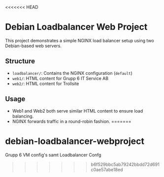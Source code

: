 <<<<<<< HEAD
# Debian Loadbalancer Web Project

This project demonstrates a simple NGINX load balancer setup using two Debian-based web servers.

## Structure

- `loadbalancer/`: Contains the NGINX configuration (`default`)
- `web1/`: HTML content for Grupp 6 IT Service AB
- `web2/`: HTML content for Trollsite

## Usage

- Web1 and Web2 both serve similar HTML content to ensure load balancing.
- NGINX forwards traffic in a round-robin fashion.
=======
# debian-loadbalancer-webproject
Grupp 6 VM config's samt Loadbalancer Confg
>>>>>>> b6f529bbc5ab79242bbdd72d691c0ae57abe18ed
